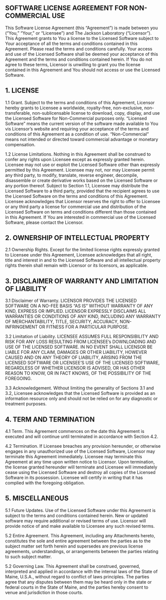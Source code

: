 ## SOFTWARE LICENSE AGREEMENT FOR NON-COMMERCIAL USE

This Software License Agreement (this “Agreement”) is made between you (“You,” “Your,” or “Licensee”) and The Jackson Laboratory (“Licensor”). This Agreement grants to You a license to the Licensed Software subject to Your acceptance of all the terms and conditions contained in this Agreement. Please read the terms and conditions carefully. Your access and use of the Licensed Software shall be deemed your acceptance of this Agreement and the terms and conditions contained herein. If You do not agree to these terms, Licensor is unwilling to grant you the license contained in this Agreement and You should not access or use the Licensed Software.

## 1. LICENSE

1.1	Grant. Subject to the terms and conditions of this Agreement, Licensor hereby grants to Licensee a worldwide, royalty-free, non-exclusive, non-transferable, non-sublicensable license to download, copy, display, and use the Licensed Software for Non-Commercial purposes only. “Licensed Software” means the current version of the software made available to You vis Licensor’s website and requiring your acceptance of the terms and conditions of this Agreement as a condition of use. “Non-Commercial” means not intended or directed toward commercial advantage or monetary compensation.

1.2	License Limitations. Nothing in this Agreement shall be construed to confer any rights upon Licensee except as expressly granted herein. Licensee may not use or exploit the Licensed Software other than expressly permitted by this Agreement. Licensee may not, nor may Licensee permit any third party, to modify, translate, reverse engineer, decompile, disassemble or create derivative works based on the Licensed Software or any portion thereof. Subject to Section 1.1, Licensee may distribute the Licensed Software to a third party, provided that the recipient agrees to use the Licensed Software on the terms and conditions of this Agreement. Licensee acknowledges that Licensor reserves the right to offer to Licensee or any third party a license for commercial use and distribution of the Licensed Software on terms and conditions different than those contained in this Agreement.  If You are interested in commercial use of the Licensed Software, please contact the Licensor.

## 2. OWNERSHIP OF INTELLECTUAL PROPERTY

2.1	Ownership Rights. Except for the limited license rights expressly granted to Licensee under this Agreement, Licensee acknowledges that all right, title and interest in and to the Licensed Software and all intellectual property rights therein shall remain with Licensor or its licensors, as applicable.

## 3. DISCLAIMER OF WARRANTY AND LIMITATION OF LIABILITY

3.1 Disclaimer of Warranty. LICENSOR PROVIDES THE LICENSED SOFTWARE ON A NO-FEE BASIS “AS IS” WITHOUT WARRANTY OF ANY KIND, EXPRESS OR IMPLIED. LICENSOR EXPRESSLY DISCLAIMS ALL WARRANTIES OR CONDITIONS OF ANY KIND, INCLUDING ANY WARRANTY OF MERCHANTABILITY, TITLE, SECURITY, ACCURACY, NON-INFRINGEMENT OR FITNESS FOR A PARTICULAR PURPOSE.

3.2	Limitation of Liability.  LICENSEE ASSUMES FULL RESPONSIBILITY AND RISK FOR ANY LOSS RESULTING FROM LICENSEE’s DOWNLOADING AND USE OF THE LICENSED SOFTWARE.  IN NO EVENT SHALL LICENSOR BE LIABLE FOR ANY CLAIM, DAMAGES OR OTHER LIABILITY, HOWEVER CAUSED AND ON ANY THEORY OF LIABILITY, ARISING FROM THE LICENSED SOFTWARE OR LICENSEE’S USE OF THE LICENSED SOFTWARE, REGARDLESS OF WHETHER LICENSOR IS ADVISED, OR HAS OTHER REASON TO KNOW, OR IN FACT KNOWS, OF THE POSSIBILITY OF THE FOREGOING.

3.3	Acknowledgement. Without limiting the generality of Sections 3.1 and 3.2, Licensee acknowledges that the Licensed Software is provided as an information resource only and should not be relied on for any diagnostic or treatment purposes.

## 4. TERM AND TERMINATION

4.1 Term. This Agreement commences on the date this Agreement is executed and will continue until terminated in accordance with Section 4.2.

4.2	Termination. If Licensee breaches any provision hereunder, or otherwise engages in any unauthorized use of the Licensed Software, Licensor may terminate this Agreement immediately. Licensee may terminate this Agreement at any time upon written notice to Licensor. Upon termination, the license granted hereunder will terminate and Licensee will immediately cease using the Licensed Software and destroy all copies of the Licensed Software in its possession. Licensee will certify in writing that it has complied with the foregoing obligation.

## 5. MISCELLANEOUS

5.1	Future Updates. Use of the Licensed Software under this Agreement is subject to the terms and conditions contained herein. New or updated software may require additional or revised terms of use. Licensor will provide notice of and make available to Licensee any such revised terms.

5.2	Entire Agreement. This Agreement, including any Attachments hereto, constitutes the sole and entire agreement between the parties as to the subject matter set forth herein and supersedes are previous license agreements, understandings, or arrangements between the parties relating to such subject matter.

5.2 Governing Law. This Agreement shall be construed, governed, interpreted and applied in accordance with the internal laws of the State of Maine, U.S.A., without regard to conflict of laws principles. The parties agree that any disputes between them may be heard only in the state or federal courts in the State of Maine, and the parties hereby consent to venue and jurisdiction in those courts.

